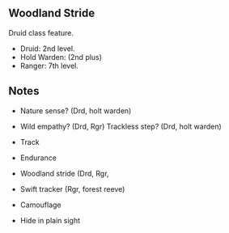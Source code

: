 Woodland Stride
---------------

Druid class feature.

- Druid: 2nd level.
- Hold Warden: (2nd plus)
- Ranger: 7th level.

Notes
-----

* Nature sense? (Drd, holt warden)
* Wild empathy? (Drd, Rgr) Trackless step? (Drd, holt warden)

* Track
* Endurance
* Woodland stride (Drd, Rgr, 



* Swift tracker (Rgr, forest reeve)
* Camouflage
* Hide in plain sight
